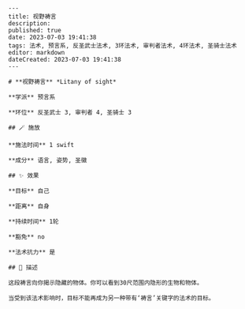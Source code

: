 
    ---
    title: 视野祷言
    description: 
    published: true
    date: 2023-07-03 19:41:38
    tags: 法术, 预言系, 反圣武士法术, 3环法术, 审判者法术, 4环法术, 圣骑士法术
    editor: markdown
    dateCreated: 2023-07-03 19:41:38
    ---

    # **视野祷言** *Litany of sight*

    **学派** 预言系 

    **环位** 反圣武士 3, 审判者 4, 圣骑士 3

    ## 🪄 施放

    **施法时间** 1 swift

    **成分** 语言, 姿势, 圣徽

    ## ✨ 效果 

    **目标** 自己 

    **距离** 自身  

    **持续时间** 1轮 

    **豁免** no

    **法术抗力** 是

    ## 📖 描述

    这段祷言向你揭示隐藏的物体。你可以看到30尺范围内隐形的生物和物体。

    当受到该法术影响时，目标不能再成为另一种带有‘祷言’关键字的法术的目标。
    